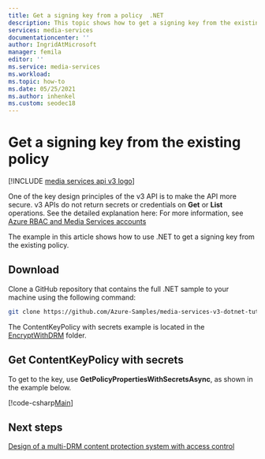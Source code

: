 ```yaml
---
title: Get a signing key from a policy  .NET
description: This topic shows how to get a signing key from the existing policy using Media Services v3 .NET SDK.
services: media-services
documentationcenter: ''
author: IngridAtMicrosoft
manager: femila
editor: ''
ms.service: media-services
ms.workload: 
ms.topic: how-to
ms.date: 05/25/2021
ms.author: inhenkel
ms.custom: seodec18
---
```


# Get a signing key from the existing policy

[!INCLUDE [media services api v3 logo](./includes/v3-hr.md)]

One of the key design principles of the v3 API is to make the API more secure. v3 APIs do not return secrets or credentials on **Get** or **List** operations. See the detailed explanation here: For more information, see [Azure RBAC and Media Services accounts](security-rbac-concept.md)

The example in this article shows how to use .NET to get a signing key from the existing policy. 
 
## Download 

Clone a GitHub repository that contains the full .NET sample to your machine using the following command:  

 ```bash
 git clone https://github.com/Azure-Samples/media-services-v3-dotnet-tutorials.git
 ```
 
The ContentKeyPolicy with secrets example is located in the [EncryptWithDRM](https://github.com/Azure-Samples/media-services-v3-dotnet-tutorials/tree/main/AMSV3Tutorials/EncryptWithDRM) folder.

## Get ContentKeyPolicy with secrets 

To get to the key, use **GetPolicyPropertiesWithSecretsAsync**, as shown in the example below.

[!code-csharp[Main](../../../media-services-v3-dotnet-tutorials/AMSV3Tutorials/EncryptWithDRM/Program.cs#GetOrCreateContentKeyPolicy)]

## Next steps

[Design of a multi-DRM content protection system with access control](architecture-design-multi-drm-system.md) 
